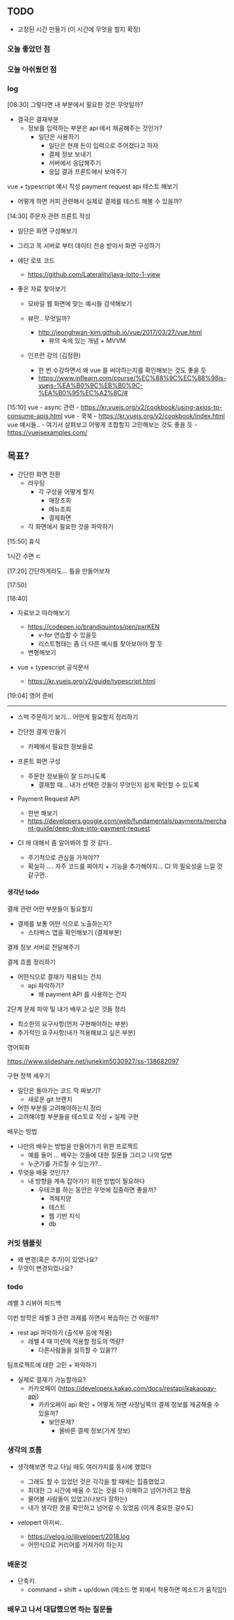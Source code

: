 ## TODO
- 고정된 시간 만들기 (이 시간에 무엇을 할지 확정)


    
### 오늘 좋았던 점


### 오늘 아쉬웠던 점


### log
[08:30]
그렇다면 내 부분에서 필요한 것은 무엇일까?
- 결국은 결재부분
    - 정보를 입력하는 부분은 api 에서 제공해주는 것인가?
        - 일단은 사용하기
            - 일단은 현재 돈이 입력으로 주어졌다고 하자
            - 결제 정보 보내기
            - 서버에서 응답해주기
            - 응답 결과 프론트에서 보여주기


vue + typescript 예시 작성
payment request api 테스트 해보기
- 어떻게 하면 커피 관련해서 실제로 결제를 테스트 해볼 수 있을까?


[14:30] 주문자 관련 프론트 작성
- 일단은 화면 구성해보기
- 그리고 목 서버로 부터 데이터 전송 받아서 화면 구성하기

- 에단 로또 코드
    - https://github.com/Laterality/java-lotto-1-view

- 좋은 자료 찾아보기
    - 모바일 웹 화면에 맞는 예시들 검색해보기
    - 뷰란.. 무엇일까?
        - http://jeonghwan-kim.github.io/vue/2017/03/27/vue.html
            - 뷰의 속에 있는 개념 + MVVM

    - 인프런 강의 (김정환)
        - 한 번 수강하면서 왜 vue 를 써야하는지를 확인해보는 것도 좋을 듯
        - https://www.inflearn.com/course/%EC%88%9C%EC%88%98js-vuejs-%EA%B0%9C%EB%B0%9C-%EA%B0%95%EC%A2%8C/#

[15:10]
vue - async 관련
    - https://kr.vuejs.org/v2/cookbook/using-axios-to-consume-apis.html
vue - 쿡북
    - https://kr.vuejs.org/v2/cookbook/index.html
vue 예시들..
    - 여기서 살펴보고 어떻게 조합할지 고민해보는 것도 좋을 듯
        - https://vuejsexamples.com/

## 목표?
- 간단한 화면 전환
    - 라우팅
        - 각 구성을 어떻게 할지
            - 매장조회
            - 메뉴조회
            - 결제화면
    - 각 화면에서 필요한 것을 파악하기

[15:50] 휴식

1시간 수면 ㄷ

[17:20] 간단하게라도... 틀을 만들어보자

[17:50] 

[18:40] 
- 자료보고 따라해보기
    - https://codepen.io/brandiquintos/pen/pxrKEN
        - v-for 연습할 수 있을듯
        - 리스트형태는 좀 더 다른 예시를 찾아보아야 할 듯
    - 변형해보기

- vue + typescript 공식문서
    - https://kr.vuejs.org/v2/guide/typescript.html

[19:04] 영어 준비




------ 
- 스벅 주문하기 보기... 어떤게 필요할지 정리하기
- 간단한 결제 만들기
    - 카페에서 필요한 정보들로
- 프론트 화면 구성
    - 주문한 정보들이 잘 드러나도록
        - 결재할 때... 내가 선택한 것들이 무엇인지 쉽게 확인할 수 있도록
- Payment Request API
    - 한번 해보기
    - https://developers.google.com/web/fundamentals/payments/merchant-guide/deep-dive-into-payment-request

- CI 에 대해서 좀 알아봐야 할 것 같다..
    - 주기적으로 관심을 가져야??
    - 확실히 .... 자주 코드를 짜야지 + 기능을 추가해야지... CI 의 필요성을 느낄 것 같구먼..


#### 생각난 todo
결제 관련 어떤 부분들이 필요할지
- 결제를 보통 어떤 식으로 노출하는지?
    - 스타벅스 앱을 확인해보기 (결제부분)

결제 정보 서버로 전달해주기

결제 흐름 정리하기
- 어떤식으로 결재가 적용되는 건지
    - api 파악하기?
        - 왜 payment API 를 사용하는 건지


2단계 문제 파악 및 내가 배우고 싶은 것들 정리
- 최소한의 요구사항(먼저 구현해야하는 부분)
- 추가적인 요구사항(내가 적용해보고 싶은 부분)

영어회화

https://www.slideshare.net/junekim5030927/ss-138682097

구현 정책 세우기
- 일단은 돌아가는 코드 막 짜보기?
    - 새로운 git 브랜치
- 어떤 부분을 고려해야하는지 정리
- 고려해야할 부분들을 테스트로 작성 + 실제 구현

배우는 방법
- 나만의 배우는 방법을 만들어가기 위한 프로젝트
    - 예를 들어 ... 배우는 것들에 대한 질문들 그리고 나의 답변
    - 누군가를 가르칠 수 있는가?..
- 무엇을 배울 것인가?
    - 내 방향을 계속 잡아가기 위한 방법이 필요하다
        - 우테코를 하는 동안은 무엇에 집중하면 좋을까?
            - 객체지양 
            - 테스트
            - 웹 기반 지식
            - db 

### 커밋 템플릿
- 왜 변경(혹은 추가)이 있었나요?
- 무엇이 변경되었나요?


### todo
레벨 3 리뷰어 피드백

이번 방학은 레벨 3 관련 과제를 하면서 복습하는 건 어떨까?
- rest api 파악하기 (출석부 등에 적용)
    - 레벨 4 때 미션에 적용할 정도의 역량?
        - 다른사람들을 설득할 수 있을??

팀프로젝트에 대한 고민 + 파악하기
- 실제로 결재가 가능할까요?
    - 카카오페이 (https://developers.kakao.com/docs/restapi/kakaopay-api)
        - 카카오페이 api 확인 + 어떻게 하면 사장님쪽의 결제 정보를 제공해줄 수 있을까?
            - 보안문제?
                - 올바른 결제 정보(가게 정보)

### 생각의 흐름
- 생각해보면 학교 다닐 때도 여러가지를 동시에 했었다
    - 그래도 할 수 있었던 것은 각각을 할 때에는 집중했었고
    - 최대한 그 시간에 배울 수 있는 것을 다 이해하고 넘어가려고 했음
    - 물어볼 사람들이 있었고(나보다 잘하는)
    - 내가 생각한 것을 확인하고 넘어갈 수 있었음 (이게 중요한 걸수도)


- velopert 아저씨..
    - https://velog.io/@velopert/2018.log
    - 어떤식으로 커리어를 가져가야 하는지


### 배운것
- 단축키.
    - command + shift + up/down (메소드 명 위에서 적용하면 메소드가 움직임!)


### 배우고 나서 대답했으면 하는 질문들